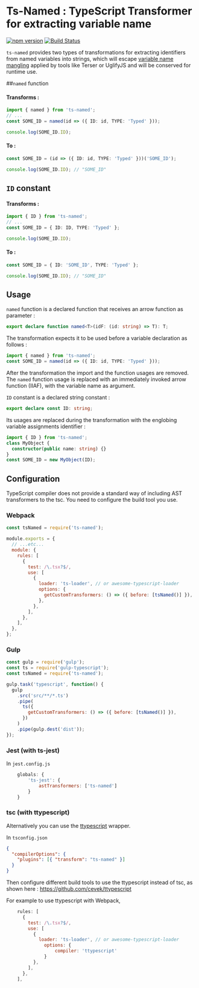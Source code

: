 # Ts-Named : TypeScript Transformer for extracting variable name

[![npm version](https://badge.fury.io/js/ts-named.svg)](https://badge.fury.io/js/ts-named)
[![Build Status](https://travis-ci.org/ozangunalp/ts-named.svg?branch=master)](https://travis-ci.org/ozangunalp/ts-named)

`ts-named` provides two types of transformations for extracting identifiers from named variables into strings,
which will escape [variable name mangling](https://en.wikipedia.org/wiki/Name_mangling) applied by tools like
Terser or UglifyJS and will be conserved for runtime use.

##`named` function

#### Transforms :

```typescript
import { named } from 'ts-named';
// ...
const SOME_ID = named(id => ({ ID: id, TYPE: 'Typed' }));

console.log(SOME_ID.ID);
```

#### To :

```typescript
const SOME_ID = (id => ({ ID: id, TYPE: 'Typed' }))('SOME_ID');

console.log(SOME_ID.ID); // "SOME_ID"
```

## `ID` constant

#### Transforms :

```typescript
import { ID } from 'ts-named';
// ...
const SOME_ID = { ID: ID, TYPE: 'Typed' };

console.log(SOME_ID.ID);
```

#### To :

```typescript
const SOME_ID = { ID: 'SOME_ID', TYPE: 'Typed' };

console.log(SOME_ID.ID); // "SOME_ID"
```

## Usage

`named` function is a declared function that receives an arrow function as parameter :

```typescript
export declare function named<T>(idF: (id: string) => T): T;
```

The transformation expects it to be used before a variable declaration as follows :

```typescript
import { named } from 'ts-named';
const SOME_ID = named(id => ({ ID: id, TYPE: 'Typed' }));
```

After the transformation the import and the function usages are removed.
The `named` function usage is replaced with an immediately invoked arrow function (IIAF), with the variable name as argument.

`ID` constant is a declared string constant :

```typescript
export declare const ID: string;
```

Its usages are replaced during the transformation with the englobing variable assignments identifier :

```typescript
import { ID } from 'ts-named';
class MyObject {
  constructor(public name: string) {}
}
const SOME_ID = new MyObject(ID);
```

## Configuration

TypeScript compiler does not provide a standard way of including AST transformers to the tsc.
You need to configure the build tool you use.

### Webpack

```js
const tsNamed = require('ts-named');

module.exports = {
  // ...etc...
  module: {
    rules: [
      {
        test: /\.tsx?$/,
        use: [
          {
            loader: 'ts-loader', // or awesome-typescript-loader
            options: {
              getCustomTransformers: () => ({ before: [tsNamed()] }),
            },
          },
        ],
      },
    ],
  },
};
```

### Gulp

```js
const gulp = require('gulp');
const ts = require('gulp-typescript');
const tsNamed = require('ts-named');

gulp.task('typescript', function() {
  gulp
    .src('src/**/*.ts')
    .pipe(
      ts({
        getCustomTransformers: () => ({ before: [tsNamed()] }),
      })
    )
    .pipe(gulp.dest('dist'));
});
```

### Jest (with ts-jest)

In `jest.config.js`

```js
    globals: {
        'ts-jest': {
            astTransformers: ['ts-named']
        }
    }
```

### tsc (with ttypescript)

Alternatively you can use the [ttypescript](https://github.com/cevek/ttypescript) wrapper.

In `tsconfig.json`

```json
{
  "compilerOptions": {
    "plugins": [{ "transform": "ts-named" }]
  }
}
```

Then configure different build tools to use the ttypescript instead of tsc, as shown here : https://github.com/cevek/ttypescript

For example to use ttypescript with Webpack,

```js
    rules: [
      {
        test: /\.tsx?$/,
        use: [
          {
            loader: 'ts-loader', // or awesome-typescript-loader
              options: {
                  compiler: 'ttypescript'
              }
          },
        ],
      },
    ],
```
